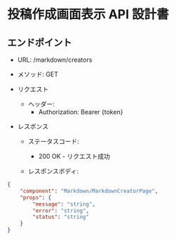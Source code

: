 # 投稿作成画面表示 API 設計書

## エンドポイント

-   URL: /markdown/creators
-   メソッド: GET

-   リクエスト

    -   ヘッダー:
        -   Authorization: Bearer {token}

-   レスポンス

    -   ステータスコード:

        -   200 OK - リクエスト成功

    -   レスポンスボディ:

```json
{
    "component": "Markdown/MarkdownCreatorPage",
    "props": {
        "message": "string",
        "error": "string",
        "status": "string"
    }
}
```
